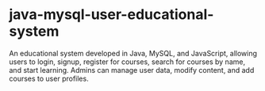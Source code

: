 # java-mysql-user-educational-system
An educational system developed in Java, MySQL, and JavaScript, allowing users to login, signup, register for courses, search for courses by name, and start learning. Admins can manage user data, modify content, and add courses to user profiles.
